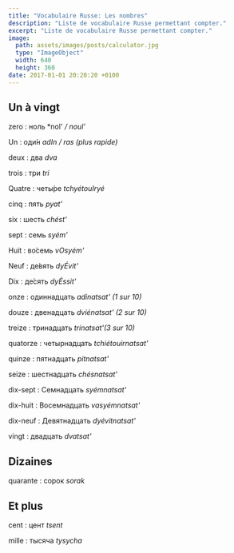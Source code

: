 ```yaml
---
title: "Vocabulaire Russe: Les nombres"
description: "Liste de vocabulaire Russe permettant compter."
excerpt: "Liste de vocabulaire Russe permettant compter."
image:
  path: assets/images/posts/calculator.jpg
  type: "ImageObject"
  width: 640
  height: 360
date: 2017-01-01 20:20:20 +0100
---
```


## Un à vingt

zero
: ноль
*nol' */ noul'*

Un
: оди́н
*adIn / ras (plus rapide)*

deux
: два
*dva*

trois
: три
*tri*

Quatre
: четы́ре
*tchyétouIryé*

cinq
: пять
*pyat'*

six
: шесть
*chést'*

sept
: семь
*syém'*

Huit
: во́семь
*vOsyém'*

Neuf
: де́вять
*dyÉvit'*

Dix
: де́сять
*dyÉssit'*

onze
: одиннадцать
*adinatsat' (1 sur 10)*

douze
: двенадцать
*dviénatsat' (2 sur 10)*

treize
: тринадцать
*trinatsat'(3 sur 10)*

quatorze
: четырнадцать
*tchiétouirnatsat'*

quinze
: пятнадцать
*pitnatsat'*

seize
: шестнадцать
*chésnatsat'*

dix-sept
: Семнадцать
*syémnatsat'*

dix-huit
: Восемнадцать
*vasyémnatsat'*

dix-neuf
: Девятнадцать
*dyévitnatsat'*

vingt
: двадцать
*dvatsat'*


## Dizaines

quarante
: сорок
*sorak*


## Et plus

cent
: цент
*tsent*

mille
: тысяча
*tysycha*
